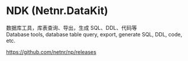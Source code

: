 # NDK (Netnr.DataKit)
数据库工具，库表查询、导出，生成 SQL、DDL、代码等  
Database tools, database table query, export, generate SQL, DDL, code, etc.

https://github.com/netnr/np/releases  